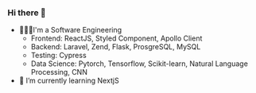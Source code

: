 ### Hi there 👋

- 🧑🏼‍💻I'm a Software Engineering
  - Frontend: ReactJS, Styled Component, Apollo Client
  - Backend: Laravel, Zend, Flask, ProsgreSQL, MySQL
  - Testing: Cypress
  - Data Science: Pytorch, Tensorflow, Scikit-learn, Natural Language Processing, CNN
- 🌱 I’m currently learning NextjS
<!--
**wildannajahw/wildannajahw** is a ✨ _special_ ✨ repository because its `README.md` (this file) appears on your GitHub profile.

Here are some ideas to get you started:

- 🔭 I’m currently working on ...
- 🌱 I’m currently learning ...
- 👯 I’m looking to collaborate on ...
- 🤔 I’m looking for help with ...
- 💬 Ask me about ...
- 📫 How to reach me: ...
- 😄 Pronouns: ...
- ⚡ Fun fact: ...
-->
